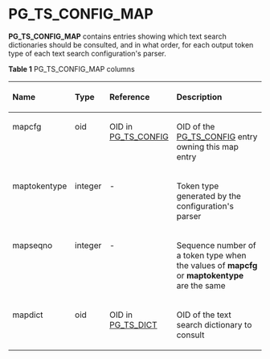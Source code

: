 # PG\_TS\_CONFIG\_MAP<a name="EN-US_TOPIC_0289900785"></a>

**PG\_TS\_CONFIG\_MAP**  contains entries showing which text search dictionaries should be consulted, and in what order, for each output token type of each text search configuration's parser.

**Table  1**  PG\_TS\_CONFIG\_MAP columns

<a name="en-us_topic_0283137429_en-us_topic_0237122323_en-us_topic_0059778635_t3cff777925254b5c8812efdeba7723e5"></a>
<table><thead align="left"><tr id="en-us_topic_0283137429_en-us_topic_0237122323_en-us_topic_0059778635_r73c26bed362549ab96cbcc3cdddd1075"><th class="cellrowborder" valign="top" width="20.11%" id="mcps1.2.5.1.1"><p id="en-us_topic_0283137429_en-us_topic_0237122323_en-us_topic_0059778635_a62eb56b026f0431b946ecff63d496217"><a name="en-us_topic_0283137429_en-us_topic_0237122323_en-us_topic_0059778635_a62eb56b026f0431b946ecff63d496217"></a><a name="en-us_topic_0283137429_en-us_topic_0237122323_en-us_topic_0059778635_a62eb56b026f0431b946ecff63d496217"></a>Name</p>
</th>
<th class="cellrowborder" valign="top" width="10.9%" id="mcps1.2.5.1.2"><p id="en-us_topic_0283137429_en-us_topic_0237122323_en-us_topic_0059778635_acb3775de5ad145a6bd48dc81f2d993fd"><a name="en-us_topic_0283137429_en-us_topic_0237122323_en-us_topic_0059778635_acb3775de5ad145a6bd48dc81f2d993fd"></a><a name="en-us_topic_0283137429_en-us_topic_0237122323_en-us_topic_0059778635_acb3775de5ad145a6bd48dc81f2d993fd"></a>Type</p>
</th>
<th class="cellrowborder" valign="top" width="25.380000000000003%" id="mcps1.2.5.1.3"><p id="en-us_topic_0283137429_en-us_topic_0237122323_en-us_topic_0059778635_a25cf56649c054ef7b0dd27e22846d6d4"><a name="en-us_topic_0283137429_en-us_topic_0237122323_en-us_topic_0059778635_a25cf56649c054ef7b0dd27e22846d6d4"></a><a name="en-us_topic_0283137429_en-us_topic_0237122323_en-us_topic_0059778635_a25cf56649c054ef7b0dd27e22846d6d4"></a>Reference</p>
</th>
<th class="cellrowborder" valign="top" width="43.61%" id="mcps1.2.5.1.4"><p id="en-us_topic_0283137429_en-us_topic_0237122323_en-us_topic_0059778635_a0b0104e741b94f2fb712a670730f0b4f"><a name="en-us_topic_0283137429_en-us_topic_0237122323_en-us_topic_0059778635_a0b0104e741b94f2fb712a670730f0b4f"></a><a name="en-us_topic_0283137429_en-us_topic_0237122323_en-us_topic_0059778635_a0b0104e741b94f2fb712a670730f0b4f"></a>Description</p>
</th>
</tr>
</thead>
<tbody><tr id="en-us_topic_0283137429_en-us_topic_0237122323_en-us_topic_0059778635_r7a825212a85c4edababcd6448445e436"><td class="cellrowborder" valign="top" width="20.11%" headers="mcps1.2.5.1.1 "><p id="en-us_topic_0283137429_en-us_topic_0237122323_en-us_topic_0059778635_a871bb11e08fe471b85ba4af302e3d53a"><a name="en-us_topic_0283137429_en-us_topic_0237122323_en-us_topic_0059778635_a871bb11e08fe471b85ba4af302e3d53a"></a><a name="en-us_topic_0283137429_en-us_topic_0237122323_en-us_topic_0059778635_a871bb11e08fe471b85ba4af302e3d53a"></a>mapcfg</p>
</td>
<td class="cellrowborder" valign="top" width="10.9%" headers="mcps1.2.5.1.2 "><p id="en-us_topic_0283137429_en-us_topic_0237122323_en-us_topic_0059778635_a23f249654e1f46eb89f9645cb237197b"><a name="en-us_topic_0283137429_en-us_topic_0237122323_en-us_topic_0059778635_a23f249654e1f46eb89f9645cb237197b"></a><a name="en-us_topic_0283137429_en-us_topic_0237122323_en-us_topic_0059778635_a23f249654e1f46eb89f9645cb237197b"></a>oid</p>
</td>
<td class="cellrowborder" valign="top" width="25.380000000000003%" headers="mcps1.2.5.1.3 "><p id="en-us_topic_0283137429_en-us_topic_0237122323_en-us_topic_0059778635_a590da988cb6449a1b0d4962f9a324fb5"><a name="en-us_topic_0283137429_en-us_topic_0237122323_en-us_topic_0059778635_a590da988cb6449a1b0d4962f9a324fb5"></a><a name="en-us_topic_0283137429_en-us_topic_0237122323_en-us_topic_0059778635_a590da988cb6449a1b0d4962f9a324fb5"></a>OID in <a href="pg_ts_config.md">PG_TS_CONFIG</a></p>
</td>
<td class="cellrowborder" valign="top" width="43.61%" headers="mcps1.2.5.1.4 "><p id="en-us_topic_0283137429_en-us_topic_0237122323_en-us_topic_0059778635_a828252fa9d13477194cf1951c4548edc"><a name="en-us_topic_0283137429_en-us_topic_0237122323_en-us_topic_0059778635_a828252fa9d13477194cf1951c4548edc"></a><a name="en-us_topic_0283137429_en-us_topic_0237122323_en-us_topic_0059778635_a828252fa9d13477194cf1951c4548edc"></a>OID of the <a href="pg_ts_config.md">PG_TS_CONFIG</a> entry owning this map entry</p>
</td>
</tr>
<tr id="en-us_topic_0283137429_en-us_topic_0237122323_en-us_topic_0059778635_r149881b429934457a4a634101a232ba2"><td class="cellrowborder" valign="top" width="20.11%" headers="mcps1.2.5.1.1 "><p id="en-us_topic_0283137429_en-us_topic_0237122323_en-us_topic_0059778635_ae40073633e024452ac149208d76ed9c9"><a name="en-us_topic_0283137429_en-us_topic_0237122323_en-us_topic_0059778635_ae40073633e024452ac149208d76ed9c9"></a><a name="en-us_topic_0283137429_en-us_topic_0237122323_en-us_topic_0059778635_ae40073633e024452ac149208d76ed9c9"></a>maptokentype</p>
</td>
<td class="cellrowborder" valign="top" width="10.9%" headers="mcps1.2.5.1.2 "><p id="en-us_topic_0283137429_en-us_topic_0237122323_en-us_topic_0059778635_a55bc6bc40341477885562a147b19b9cd"><a name="en-us_topic_0283137429_en-us_topic_0237122323_en-us_topic_0059778635_a55bc6bc40341477885562a147b19b9cd"></a><a name="en-us_topic_0283137429_en-us_topic_0237122323_en-us_topic_0059778635_a55bc6bc40341477885562a147b19b9cd"></a>integer</p>
</td>
<td class="cellrowborder" valign="top" width="25.380000000000003%" headers="mcps1.2.5.1.3 "><p id="en-us_topic_0283137429_en-us_topic_0237122323_en-us_topic_0059778635_a5cf50577e8154771b27099e6bc699d9b"><a name="en-us_topic_0283137429_en-us_topic_0237122323_en-us_topic_0059778635_a5cf50577e8154771b27099e6bc699d9b"></a><a name="en-us_topic_0283137429_en-us_topic_0237122323_en-us_topic_0059778635_a5cf50577e8154771b27099e6bc699d9b"></a>-</p>
</td>
<td class="cellrowborder" valign="top" width="43.61%" headers="mcps1.2.5.1.4 "><p id="en-us_topic_0283137429_en-us_topic_0237122323_en-us_topic_0059778635_aaa90674f0e494ea6a412e6775e7838d1"><a name="en-us_topic_0283137429_en-us_topic_0237122323_en-us_topic_0059778635_aaa90674f0e494ea6a412e6775e7838d1"></a><a name="en-us_topic_0283137429_en-us_topic_0237122323_en-us_topic_0059778635_aaa90674f0e494ea6a412e6775e7838d1"></a>Token type generated by the configuration's parser</p>
</td>
</tr>
<tr id="en-us_topic_0283137429_en-us_topic_0237122323_en-us_topic_0059778635_raad058b07a504193be3388afb22279fd"><td class="cellrowborder" valign="top" width="20.11%" headers="mcps1.2.5.1.1 "><p id="en-us_topic_0283137429_en-us_topic_0237122323_en-us_topic_0059778635_ad103922fd77c402cb2e0401e3148ffff"><a name="en-us_topic_0283137429_en-us_topic_0237122323_en-us_topic_0059778635_ad103922fd77c402cb2e0401e3148ffff"></a><a name="en-us_topic_0283137429_en-us_topic_0237122323_en-us_topic_0059778635_ad103922fd77c402cb2e0401e3148ffff"></a>mapseqno</p>
</td>
<td class="cellrowborder" valign="top" width="10.9%" headers="mcps1.2.5.1.2 "><p id="en-us_topic_0283137429_en-us_topic_0237122323_en-us_topic_0059778635_ae7eb5eccb6034a92b03cb3656adca508"><a name="en-us_topic_0283137429_en-us_topic_0237122323_en-us_topic_0059778635_ae7eb5eccb6034a92b03cb3656adca508"></a><a name="en-us_topic_0283137429_en-us_topic_0237122323_en-us_topic_0059778635_ae7eb5eccb6034a92b03cb3656adca508"></a>integer</p>
</td>
<td class="cellrowborder" valign="top" width="25.380000000000003%" headers="mcps1.2.5.1.3 "><p id="en-us_topic_0283137429_en-us_topic_0237122323_en-us_topic_0059778635_a20ea147c5a9540c18d04f913ba149387"><a name="en-us_topic_0283137429_en-us_topic_0237122323_en-us_topic_0059778635_a20ea147c5a9540c18d04f913ba149387"></a><a name="en-us_topic_0283137429_en-us_topic_0237122323_en-us_topic_0059778635_a20ea147c5a9540c18d04f913ba149387"></a>-</p>
</td>
<td class="cellrowborder" valign="top" width="43.61%" headers="mcps1.2.5.1.4 "><p id="en-us_topic_0283137429_en-us_topic_0237122323_en-us_topic_0059778635_aa5c6c7719e1f486cad9c224ef0650789"><a name="en-us_topic_0283137429_en-us_topic_0237122323_en-us_topic_0059778635_aa5c6c7719e1f486cad9c224ef0650789"></a><a name="en-us_topic_0283137429_en-us_topic_0237122323_en-us_topic_0059778635_aa5c6c7719e1f486cad9c224ef0650789"></a>Sequence number of a token type when the values of <strong id="b75601419357"><a name="b75601419357"></a><a name="b75601419357"></a>mapcfg</strong> or <strong id="b12566104103516"><a name="b12566104103516"></a><a name="b12566104103516"></a>maptokentype</strong> are the same</p>
</td>
</tr>
<tr id="en-us_topic_0283137429_en-us_topic_0237122323_en-us_topic_0059778635_r0f899329c12e448dae8c256d9109f61f"><td class="cellrowborder" valign="top" width="20.11%" headers="mcps1.2.5.1.1 "><p id="en-us_topic_0283137429_en-us_topic_0237122323_en-us_topic_0059778635_a046ff5872725480da132e0b1ef3a826f"><a name="en-us_topic_0283137429_en-us_topic_0237122323_en-us_topic_0059778635_a046ff5872725480da132e0b1ef3a826f"></a><a name="en-us_topic_0283137429_en-us_topic_0237122323_en-us_topic_0059778635_a046ff5872725480da132e0b1ef3a826f"></a>mapdict</p>
</td>
<td class="cellrowborder" valign="top" width="10.9%" headers="mcps1.2.5.1.2 "><p id="en-us_topic_0283137429_en-us_topic_0237122323_en-us_topic_0059778635_a39f8081b86874361a0fd4451f01d4a64"><a name="en-us_topic_0283137429_en-us_topic_0237122323_en-us_topic_0059778635_a39f8081b86874361a0fd4451f01d4a64"></a><a name="en-us_topic_0283137429_en-us_topic_0237122323_en-us_topic_0059778635_a39f8081b86874361a0fd4451f01d4a64"></a>oid</p>
</td>
<td class="cellrowborder" valign="top" width="25.380000000000003%" headers="mcps1.2.5.1.3 "><p id="en-us_topic_0283137429_en-us_topic_0237122323_en-us_topic_0059778635_a7eb856615b99432b9152916a9ba69b0e"><a name="en-us_topic_0283137429_en-us_topic_0237122323_en-us_topic_0059778635_a7eb856615b99432b9152916a9ba69b0e"></a><a name="en-us_topic_0283137429_en-us_topic_0237122323_en-us_topic_0059778635_a7eb856615b99432b9152916a9ba69b0e"></a>OID in <a href="pg_ts_dict.md">PG_TS_DICT</a></p>
</td>
<td class="cellrowborder" valign="top" width="43.61%" headers="mcps1.2.5.1.4 "><p id="en-us_topic_0283137429_en-us_topic_0237122323_en-us_topic_0059778635_a36263672dc01438782ae4d373d3a19a0"><a name="en-us_topic_0283137429_en-us_topic_0237122323_en-us_topic_0059778635_a36263672dc01438782ae4d373d3a19a0"></a><a name="en-us_topic_0283137429_en-us_topic_0237122323_en-us_topic_0059778635_a36263672dc01438782ae4d373d3a19a0"></a>OID of the text search dictionary to consult</p>
</td>
</tr>
</tbody>
</table>

